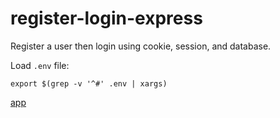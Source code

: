 # register-login-express
Register a user then login using cookie, session, and database.

Load `.env` file:
```
export $(grep -v '^#' .env | xargs)
```

[app](https://register-login-express.herokuapp.com/)
